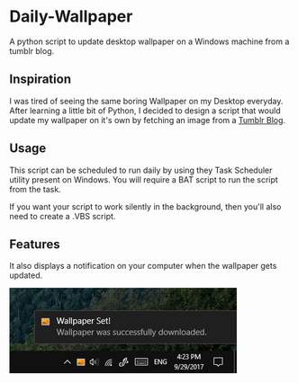 # Daily-Wallpaper

A python script to update desktop wallpaper on a Windows machine from a tumblr blog.

## Inspiration
I was tired of seeing the same boring Wallpaper on my Desktop everyday. After learning a little bit of Python, I decided to design a script that would update my wallpaper on it's own by fetching an image from a [Tumblr Blog](http://fuckinghomepage.com/).

## Usage
This script can be scheduled to run daily by using they Task Scheduler utility present on Windows. You will require a BAT script to run the script from the task.

If you want your script to work silently in the background, then you'll also need to create a .VBS script.

## Features 
It also displays a notification on your computer when the wallpaper gets updated.

![Notifications Screenshot](https://raw.githubusercontent.com/udit-001/daily-wallpaper/master/img/notification.jpg)



